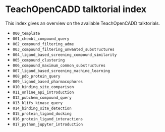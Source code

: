 # TeachOpenCADD talktorial index

This index gives an overview on the available TeachOpenCADD talktorials. 

- `000_template`
- `001_chembl_compound_query`
- `002_compound_filtering_adme`
- `003_compound_filtering_unwanted_substructures`
- `004_ligand_based_screening_compound_similarity`
- `005_compound_clustering`
- `006_compound_maximum_common_substructures`
- `007_ligand_based_screening_machine_learning`
- `008_pdb_protein_query`
- `009_ligand_based_pharmacophores`
- `010_binding_site_comparison`
- `011_online_api_introduction`
- `012_pubchem_compound_query`
- `013_klifs_kinase_query`
- `014_binding_site_detection`
- `015_protein_ligand_docking`
- `016_protein_ligand_interactions`
- `017_python_jupyter_introduction`
